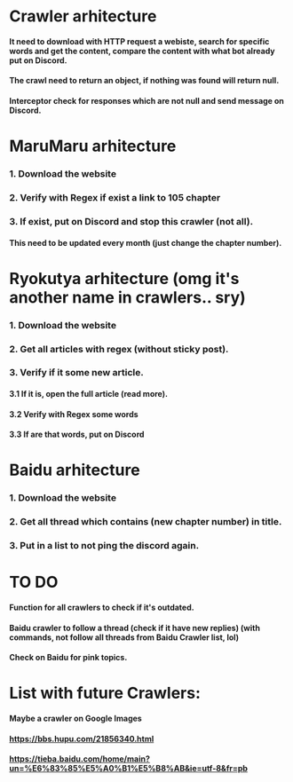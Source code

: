 # Crawler arhitecture
#### It need to download with HTTP request a webiste, search for specific words and get the content, compare the content with what bot already put on Discord.
#### The crawl need to return an object, if nothing was found will return null.
#### Interceptor check for responses which are not null and send message on Discord.

# MaruMaru arhitecture
### 1. Download the website
### 2. Verify with Regex if exist a link to 105 chapter
### 3. If exist, put on Discord and stop this crawler (not all).
#### This need to be updated every month (just change the chapter number).

# Ryokutya arhitecture (omg it's another name in crawlers.. sry)
### 1. Download the website
### 2. Get all articles with regex (without sticky post).
### 3. Verify if it some new article.
#### 3.1 If it is, open the full article (read more).
#### 3.2 Verify with Regex some words
#### 3.3 If are that words, put on Discord

# Baidu arhitecture
### 1. Download the website
### 2. Get all thread which contains (new chapter number) in title.
### 3. Put in a list to not ping the discord again.

# TO DO
#### Function for all crawlers to check if it's outdated.
#### Baidu crawler to follow a thread (check if it have new replies) (with commands, not follow all threads from Baidu Crawler list, lol)
#### Check on Baidu for pink topics.

# List with future Crawlers:
#### Maybe a crawler on Google Images
#### https://bbs.hupu.com/21856340.html
#### https://tieba.baidu.com/home/main?un=%E6%83%85%E5%A0%B1%E5%B8%AB&ie=utf-8&fr=pb
